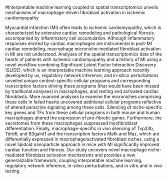 #Interpretable machine learning coupled to spatial transcriptomics unveils mechanisms of macrophage-driven fibroblast activation in ischemic cardiomyopathy


Myocardial infarction (MI) often leads to ischemic cardiomyopathy, which is characterized by extensive cardiac remodeling and pathological fibrosis accompanied by inflammatory cell accumulation. Although inflammatory responses elicited by cardiac macrophages are instrumental in post-MI cardiac remodeling, macrophage microniche-mediated fibroblast activation in MI are not understood. Analyses of the spatial transcriptomics data of the hearts of patients with ischemic cardiomyopathy and a history of MI using a novel workflow combining Significant Latent Factor Interaction Discovery (SLIDE), which is an interpretable machine learning approach recently developed by us, regulatory network inference, and in-silico perturbations unveiled unique context-specific cellular programs and corresponding transcription factors driving these programs (that would have been missed by traditional analyses) in macrophages, and resting and activated cardiac fibroblasts. More nuanced analyses to examine the microniches comprising these cells in failed hearts uncovered additional cellular programs reflective of altered paracrine signaling among these cells. Silencing of niche-specific key genes and TFs from these cellular programs in both mouse and human macrophages altered the expression of pro-fibrotic genes. Furthermore, the secretomes from these macrophages suppressed myofibroblast differentiation. Finally, macrophage-specific in vivo silencing of Tvp23b, Tdrd6, and B3galnt1 and the transcription factors Mafk and Maz, which are differentially expressed in macrophage/activated fibroblast niches, using a novel lipidoid nanoparticle approach in mice with MI significantly improved cardiac function and fibrosis. Our study uncovers novel macrophage niche-mediated fibroblast activation mechanisms and provides a new generalizable framework, coupling interpretable machine learning, regulatory network inference, in-silico perturbations, and in vitro and in vivo testing.
